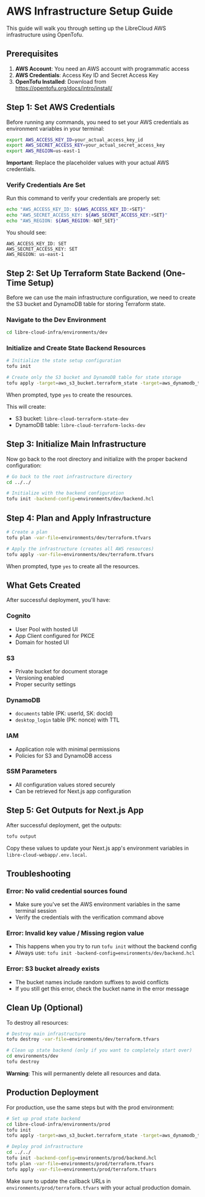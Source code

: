 # AWS Infrastructure Setup Guide

This guide will walk you through setting up the LibreCloud AWS infrastructure using OpenTofu.

## Prerequisites

1. **AWS Account**: You need an AWS account with programmatic access
2. **AWS Credentials**: Access Key ID and Secret Access Key
3. **OpenTofu Installed**: Download from https://opentofu.org/docs/intro/install/

## Step 1: Set AWS Credentials

Before running any commands, you need to set your AWS credentials as environment variables in your terminal:

```bash
export AWS_ACCESS_KEY_ID=your_actual_access_key_id
export AWS_SECRET_ACCESS_KEY=your_actual_secret_access_key
export AWS_REGION=us-east-1
```

**Important**: Replace the placeholder values with your actual AWS credentials.

### Verify Credentials Are Set

Run this command to verify your credentials are properly set:

```bash
echo "AWS_ACCESS_KEY_ID: ${AWS_ACCESS_KEY_ID:+SET}"
echo "AWS_SECRET_ACCESS_KEY: ${AWS_SECRET_ACCESS_KEY:+SET}" 
echo "AWS_REGION: ${AWS_REGION:-NOT_SET}"
```

You should see:
```
AWS_ACCESS_KEY_ID: SET
AWS_SECRET_ACCESS_KEY: SET
AWS_REGION: us-east-1
```

## Step 2: Set Up Terraform State Backend (One-Time Setup)

Before we can use the main infrastructure configuration, we need to create the S3 bucket and DynamoDB table for storing Terraform state.

### Navigate to the Dev Environment

```bash
cd libre-cloud-infra/environments/dev
```

### Initialize and Create State Backend Resources

```bash
# Initialize the state setup configuration
tofu init

# Create only the S3 bucket and DynamoDB table for state storage
tofu apply -target=aws_s3_bucket.terraform_state -target=aws_dynamodb_table.terraform_locks
```

When prompted, type `yes` to create the resources.

This will create:
- S3 bucket: `libre-cloud-terraform-state-dev`
- DynamoDB table: `libre-cloud-terraform-locks-dev`

## Step 3: Initialize Main Infrastructure

Now go back to the root directory and initialize with the proper backend configuration:

```bash
# Go back to the root infrastructure directory
cd ../../

# Initialize with the backend configuration
tofu init -backend-config=environments/dev/backend.hcl
```

## Step 4: Plan and Apply Infrastructure

```bash
# Create a plan
tofu plan -var-file=environments/dev/terraform.tfvars

# Apply the infrastructure (creates all AWS resources)
tofu apply -var-file=environments/dev/terraform.tfvars
```

When prompted, type `yes` to create all the resources.

## What Gets Created

After successful deployment, you'll have:

### Cognito
- User Pool with hosted UI
- App Client configured for PKCE
- Domain for hosted UI

### S3
- Private bucket for document storage
- Versioning enabled
- Proper security settings

### DynamoDB
- `documents` table (PK: userId, SK: docId)
- `desktop_login` table (PK: nonce) with TTL

### IAM
- Application role with minimal permissions
- Policies for S3 and DynamoDB access

### SSM Parameters
- All configuration values stored securely
- Can be retrieved for Next.js app configuration

## Step 5: Get Outputs for Next.js App

After successful deployment, get the outputs:

```bash
tofu output
```

Copy these values to update your Next.js app's environment variables in `libre-cloud-webapp/.env.local`.

## Troubleshooting

### Error: No valid credential sources found
- Make sure you've set the AWS environment variables in the same terminal session
- Verify the credentials with the verification command above

### Error: Invalid key value / Missing region value
- This happens when you try to run `tofu init` without the backend config
- Always use: `tofu init -backend-config=environments/dev/backend.hcl`

### Error: S3 bucket already exists
- The bucket names include random suffixes to avoid conflicts
- If you still get this error, check the bucket name in the error message

## Clean Up (Optional)

To destroy all resources:

```bash
# Destroy main infrastructure
tofu destroy -var-file=environments/dev/terraform.tfvars

# Clean up state backend (only if you want to completely start over)
cd environments/dev
tofu destroy
```

**Warning**: This will permanently delete all resources and data.

## Production Deployment

For production, use the same steps but with the prod environment:

```bash
# Set up prod state backend
cd libre-cloud-infra/environments/prod
tofu init
tofu apply -target=aws_s3_bucket.terraform_state -target=aws_dynamodb_table.terraform_locks

# Deploy prod infrastructure
cd ../../
tofu init -backend-config=environments/prod/backend.hcl
tofu plan -var-file=environments/prod/terraform.tfvars
tofu apply -var-file=environments/prod/terraform.tfvars
```

Make sure to update the callback URLs in `environments/prod/terraform.tfvars` with your actual production domain. 